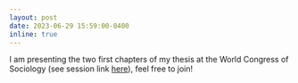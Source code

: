 ```yaml
---
layout: post
date: 2023-06-29 15:59:00-0400
inline: true
---
```


I am presenting the two first chapters of my thesis at the World Congress of Sociology (see session link [here](https://isaconf.confex.com/isaconf/wc2023/meetingapp.cgi/Session/16649#isCurrent)), feel free to join! 